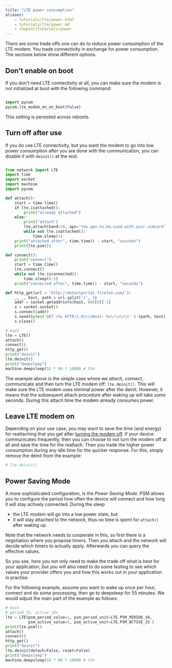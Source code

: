 ```yaml
---
title: "LTE power consumption"
aliases:
    - tutorials/lte/power.html
    - tutorials/lte/power.md
    - chapter/tutorials/power
---
```


There are some trade offs one can do to reduce power consumption of the LTE modem. You trade connectivity in exchange for power consumption. The sections below show different options.



## Don't enable on boot

If you don't need LTE connectivity at all, you can make sure the modem is not initialized at boot with the following command:

```python

import pycom
pycom.lte_modem_en_on_boot(False)
```

This setting is persisted across reboots.


## Turn off after use


If you do use LTE connectivity, but you want the modem to go into low power consumption after you are done with the communication, you can disable it with `deinit()` at the end.


```python

from network import LTE
import time
import socket
import machine
import pycom

def attach():
    start = time.time()
    if lte.isattached():
        print("already attached")
    else:
        print("attach")
        lte.attach(band=20, apn="the.apn.to.be.used.with.your.simcard")
        while not lte.isattached():
            time.sleep(1)
    print("attached after", time.time() - start, "seconds")
    print(lte.psm())

def connect():
    print("connect")
    start = time.time()
    lte.connect()
    while not lte.isconnected():
        time.sleep(0.5)
    print("connected after", time.time() - start, "seconds")

def http_get(url = 'http://detectportal.firefox.com/'):
    _, _, host, path = url.split('/', 3)
    addr = socket.getaddrinfo(host, 80)[0][-1]
    s = socket.socket()
    s.connect(addr)
    s.send(bytes('GET /%s HTTP/1.0\r\nHost: %s\r\n\r\n' % (path, host), 'utf8'))
    s.close()

# main
lte = LTE()
attach()
connect()
http_get()
print("deinit")
lte.deinit()
print("deepsleep")
machine.deepsleep(55 * 60 * 1000) # 55m
```

The example above is the simple case where we attach, connect, communicate and then turn the LTE modem off: `lte.deinit()`. This will make sure the LTE modem uses minimal power after the deinit. However, it means that the subsequent attach procedure after waking up will take some seconds. During this attach time the modem already consumes power.

## Leave LTE modem on

Depending on your use case, you may want to save the time (and energy) for reattaching that you get after [turning the modem off](#Turn-off-after-use).
If your device communicates frequently, then you can choose to not turn the modem off at all and save the time for the reattach. Then you trade the higher power consumption during any idle time for the quicker response. For this, simply remove the deinit from the example:


```python
# lte.deinit()
```

## Power Saving Mode

A more sophisticated configuration, is the _Power Saving Mode_. PSM allows you to configure the period how often the device will connect and how long it will stay actively connected. During the sleep
- the LTE modem will go into a low power state, but
- it will stay attached to the network, thus no time is spent for `attach()` after waking up.

Note that the network needs to cooperate in this, so first there is a negotiation where you propose timers. Then you attach and the network will decide which timers to actually apply. Afterwards you can query the effective values.

So you see, here you not only need to make the trade off what is best for your application, but you will also need to do some testing to see which values your provider offers you and how this works out in your application in practise.

For the following example, assume you want to wake up once per hour, connect and do some processing, then go to deepsleep for 55 minutes. We would adjust the main part of the example as follows:

```python
# main
# period 1h, active 10s
lte = LTE(psm_period_value=1, psm_period_unit=LTE.PSM_PERIOD_1H,
          psm_active_value=5, psm_active_unit=LTE.PSM_ACTIVE_2S )
print(lte.psm())
attach()
connect()
http_get()
print("deinit")
lte.deinit(detach=False, reset=False)
print("deepsleep")
machine.deepsleep(55 * 60 * 1000) # 55m
```
